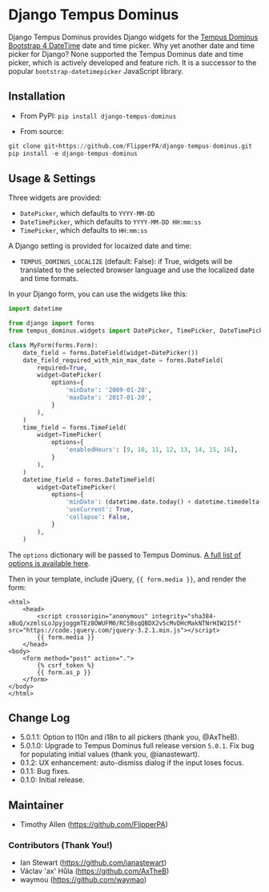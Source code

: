 # Django Tempus Dominus

Django Tempus Dominus provides Django widgets for the [Tempus Dominus Bootstrap 4 DateTime](https://tempusdominus.github.io/bootstrap-4/ "Tempus Dominus") date and time picker. Why yet another date and time picker for Django? None supported the Tempus Dominus date and time picker, which is actively developed and feature rich. It is a successor to the popular `bootstrap-datetimepicker` JavaScript library.

## Installation

* From PyPI: `pip install django-tempus-dominus`

* From source:

```python
git clone git+https://github.com/FlipperPA/django-tempus-dominus.git
pip install -e django-tempus-dominus
```

## Usage & Settings

Three widgets are provided:

* `DatePicker`, which defaults to `YYYY-MM-DD`
* `DateTimePicker`, which defaults to `YYYY-MM-DD HH:mm:ss`
* `TimePicker`, which defaults to `HH:mm:ss`

A Django setting is provided for locaized date and time:

* `TEMPUS_DOMINUS_LOCALIZE` (default: False): if True, widgets will be translated to the selected browser language and use the localized date and time formats.

In your Django form, you can use the widgets like this:

```python
import datetime

from django import forms
from tempus_dominus.widgets import DatePicker, TimePicker, DateTimePicker

class MyForm(forms.Form):
    date_field = forms.DateField(widget=DatePicker())
    date_field_required_with_min_max_date = forms.DateField(
        required=True,
        widget=DatePicker(
            options={
                'minDate': '2009-01-20',
                'maxDate': '2017-01-20',
            }
        ),
    )
    time_field = forms.TimeField(
        widget=TimePicker(
            options={
                'enabledHours': [9, 10, 11, 12, 13, 14, 15, 16],
            }
        ),
    )
    datetime_field = forms.DateTimeField(
        widget=DateTimePicker(
            options={
                'minDate': (datetime.date.today() + datetime.timedelta(days=1)).strftime('%Y-%m-%d'),  # Tomorrow
                'useCurrent': True,
                'collapse': False,
            }
        ),
    )
```

The `options` dictionary will be passed to Tempus Dominus. [A full list of options is available here](https://tempusdominus.github.io/bootstrap-4/Options/).

Then in your template, include jQuery, `{{ form.media }}`, and render the form:

```HTML+Django
<html>
    <head>
        <script crossorigin="anonymous" integrity="sha384-xBuQ/xzmlsLoJpyjoggmTEz8OWUFM0/RC5BsqQBDX2v5cMvDHcMakNTNrHIW2I5f" src="https://code.jquery.com/jquery-3.2.1.min.js"></script>
        {{ form.media }}
    </head>
<body>
    <form method="post" action=".">
        {% csrf_token %}
        {{ form.as_p }}
    </form>
</body>
</html>
```

## Change Log

* 5.0.1.1: Option to l10n and i18n to all pickers (thank you, @AxTheB).
* 5.0.1.0: Upgrade to Tempus Dominus full release version `5.0.1`. Fix bug for populating initial values (thank you, @ianastewart).
* 0.1.2: UX enhancement: auto-dismiss dialog if the input loses focus.
* 0.1.1: Bug fixes.
* 0.1.0: Initial release.

## Maintainer

* Timothy Allen (https://github.com/FlipperPA)

### Contributors (Thank You!)

* Ian Stewart (https://github.com/ianastewart)
* Václav 'ax' Hůla (https://github.com/AxTheB)
* waymou (https://github.com/waymao)
